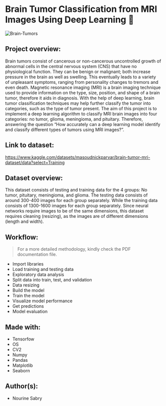 # Brain Tumor Classification from MRI Images Using Deep Learning 🧠
![Brain-Tumors](https://github.com/Nourine-Sabry/Brain-Tumor-Classification_CBIO313-CourseProject/assets/166754417/45174203-544d-4419-8b12-4e11b2388d3f)
## Project overview:
Brain tumors consist of cancerous or non-cancerous uncontrolled growth of abnormal cells in the central nervous system (CNS) that have no physiological function. They can be benign or malignant; both increase pressure in the brain as well as swelling. This eventually leads to a variety of unpleasant symptoms, ranging from personality changes to tremors and even death. Magnetic resonance imaging (MRI) is a brain imaging technique used to provide information on the type, size, position, and shape of a brain tumor, therefore it aids in diagnosis. With the help of deep learning, brain tumor classification techniques may help further classify the tumor into categories, such as the type of tumor present. The aim of this project is to implement a deep learning algorithm to classify MRI brain images into four categories: no tumor, glioma, meningioma, and pituitary. Therefore, answering the question “How accurately can a deep learning model identify and classify different types of tumors using MRI images?”.
## Link to dataset:
https://www.kaggle.com/datasets/masoudnickparvar/brain-tumor-mri-dataset/data?select=Training
## Dataset overview:
This dataset consists of testing and training data for the 4 groups: No tumor, pituitary, meningioma, and glioma. The testing data consists of around 300-400 images for each group separately. While the training data consists of 1300-1600 images for each group separately. Since neural networks require images to be of the same dimensions, this dataset requires cleaning (resizing), as the images are of different dimensions (length and width).
## Workflow:
> For a more detailed methodology, kindly check the PDF documentation file.
* Import libraries
* Load training and testing data
* Exploratory data analysis
* Split data into train, test, and validation
* Data resizing
* Build the model
* Train the model
* Visualize model performance
* Get predictions
* Model evaluation
## Made with:
* Tensorfow
* OS
* CV2
* Numpy
* Pandas
* Matplotlib
* Seaborn
## Author(s):
* Nourine Sabry
